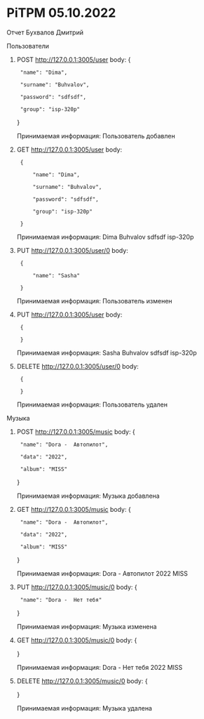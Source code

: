 # PiTPM 05.10.2022

Отчет
Бухвалов Дмитрий


Пользователи

1. POST http://127.0.0.1:3005/user
    body:
    {
    
        "name": "Dima",
    
        "surname": "Buhvalov",
        
        "password": "sdfsdf",
    
        "group": "isp-320p"
    
    }

    Принимаемая информация: Пользователь добавлен

2. GET http://127.0.0.1:3005/user
    body:
        
        {
        
            "name": "Dima",
    
            "surname": "Buhvalov",
        
            "password": "sdfsdf",
    
            "group": "isp-320p"
    
        }

    Принимаемая информация: Dima Buhvalov sdfsdf isp-320p


3. PUT http://127.0.0.1:3005/user/0
    body:
        
        {
        
            "name": "Sasha"
    
        }

    Принимаемая информация: Пользователь изменен


4. PUT http://127.0.0.1:3005/user
    body:
        
        {
    
        }

    Принимаемая информация: Sasha Buhvalov sdfsdf isp-320p


5. DELETE http://127.0.0.1:3005/user/0
    body:
        
        {
    
        }

    Принимаемая информация: Пользователь удален



Музыка

1. POST http://127.0.0.1:3005/music
    body:
    {
    
        "name": "Dora -  Автопилот",
    
        "data": "2022",
        
        "album": "MISS"
    
    
    }
    
    Принимаемая информация: Музыка добавлена



2. GET http://127.0.0.1:3005/music
    body:
    {
    
        "name": "Dora -  Автопилот",
    
        "data": "2022",
        
        "album": "MISS"
    
    
    }
    
    Принимаемая информация: Dora - Автопилот 2022 MISS


3. PUT http://127.0.0.1:3005/music/0
    body:
    {
    
        "name": "Dora -  Нет тебя"
    
    }
    
    Принимаемая информация: Музыка изменена


4. GET http://127.0.0.1:3005/music/0
    body:
    {
    
    }
    
    Принимаемая информация: Dora - Нет тебя 2022 MISS


5. DELETE http://127.0.0.1:3005/music/0
    body:
    {
    
    }
    
    Принимаемая информация: Музыка удалена
